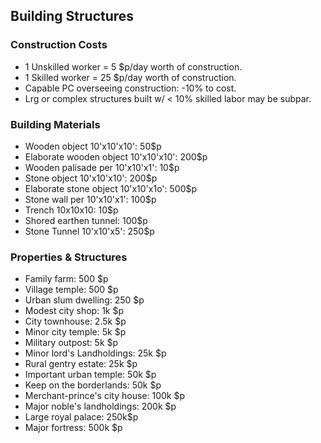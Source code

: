 ## Building Structures

### Construction Costs
- 1 Unskilled worker = 5 $p/day worth of construction.
- 1 Skilled worker = 25 $p/day worth of construction.
- Capable PC overseeing construction: -10% to cost.
- Lrg or complex structures built w/ < 10% skilled labor may be subpar.

### Building Materials
- Wooden object 10'x10'x10': 50$p
- Elaborate wooden object 10'x10'x10': 200$p
- Wooden palisade per 10'x10'x1': 10$p
- Stone object 10'x10'x10': 200$p
- Elaborate stone object 10'x10'x1o': 500$p
- Stone wall per 10'x10'x1': 100$p
- Trench 10x10x10: 10$p
- Shored earthen tunnel: 100$p
- Stone Tunnel 10'x10'x5': 250$p

### Properties & Structures
- Family farm: 500 $p
- Village temple: 500 $p
- Urban slum dwelling: 250 $p
- Modest city shop: 1k $p
- City townhouse: 2.5k $p
- Minor city temple: 5k $p
- Military outpost: 5k $p
- Minor lord's Landholdings: 25k $p
- Rural gentry estate: 25k $p
- Important urban temple: 50k $p
- Keep on the borderlands: 50k $p
- Merchant-prince's city house: 100k $p
- Major noble's landholdings: 200k $p
- Large royal palace: 250k$p
- Major fortress: 500k $p